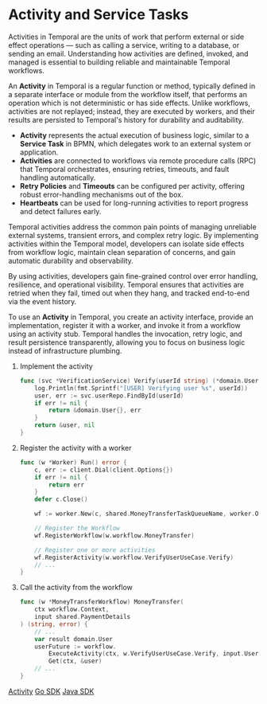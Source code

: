 # Activity and Service Tasks

Activities in Temporal are the units of work that perform external or side effect 
operations — such as calling a service, writing to a database, or sending an email. 
Understanding how activities are defined, invoked, and managed is essential to building 
reliable and maintainable Temporal workflows.

An **Activity** in Temporal is a regular function or method, typically defined in a 
separate interface or module from the workflow itself, that performs an operation which 
is not deterministic or has side effects. 
Unlike workflows, activities are not replayed;
instead, they are executed by workers, and their results are persisted to Temporal's 
history for durability and auditability.

- **Activity** represents the actual execution of business logic, similar to a 
**Service Task** in BPMN, which delegates work to an external system or application.
- **Activities** are connected to workflows via remote procedure calls (RPC) that 
Temporal orchestrates, ensuring retries, timeouts, and fault handling automatically.
- **Retry Policies** and **Timeouts** can be configured per activity, offering robust 
error-handling mechanisms out of the box.
- **Heartbeats** can be used for long-running activities to report progress and detect 
failures early.

Temporal activities address the common pain points of managing unreliable external 
systems, transient errors, and complex retry logic. 
By implementing activities within the Temporal model, developers can isolate side 
effects from workflow logic, maintain clean separation of concerns, and gain automatic 
durability and observability.

By using activities, developers gain fine-grained control over error handling, resilience,
and operational visibility. Temporal ensures that activities are retried when they fail, 
timed out when they hang, and tracked end-to-end via the event history.

To use an **Activity** in Temporal, you create an activity interface, provide an 
implementation, register it with a worker, and invoke it from a workflow using an 
activity stub. 
Temporal handles the invocation, retry logic, and result persistence transparently, 
allowing you to focus on business logic instead of infrastructure plumbing.

<include from="Workflow.md" element-id="generic-github-link" />

1. Implement the activity
   ```go
   func (svc *VerificationService) Verify(userId string) (*domain.User, error) {
       log.Println(fmt.Sprintf("[USER] Verifying user %s", userId))
       user, err := svc.userRepo.FindById(userId)
       if err != nil {
           return &domain.User{}, err
       }
       return &user, nil
   }
   ```

2. Register the activity with a worker
   ```go
   func (w *Worker) Run() error {
       c, err := client.Dial(client.Options{})
       if err != nil {
           return err
       }
       defer c.Close()

       wf := worker.New(c, shared.MoneyTransferTaskQueueName, worker.Options{})

       // Register the Workflow
       wf.RegisterWorkflow(w.workflow.MoneyTransfer)

       // Register one or more activities
       wf.RegisterActivity(w.workflow.VerifyUserUseCase.Verify)
       // ...
   }
   ```

3. Call the activity from the workflow
   ```go
   func (w *MoneyTransferWorkflow) MoneyTransfer(
       ctx workflow.Context,
       input shared.PaymentDetails
   ) (string, error) {
       // ...
       var result domain.User
       userFuture := workflow.
           ExecuteActivity(ctx, w.VerifyUserUseCase.Verify, input.UserId).
           Get(ctx, &user)
       // ...
   }
   ```

<seealso>
    <category ref="temp">
        <a href="https://docs.temporal.io/activities">Activity</a>
        <a href="https://docs.temporal.io/develop/go/core-application#develop-activities">Go SDK</a>
        <a href="https://docs.temporal.io/develop/java/core-application#develop-activities">Java SDK</a>
    </category>
</seealso>
